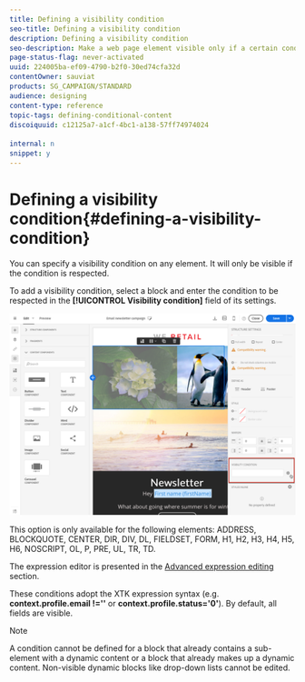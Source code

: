 ```yaml
---
title: Defining a visibility condition
seo-title: Defining a visibility condition
description: Defining a visibility condition
seo-description: Make a web page element visible only if a certain condition is respected.
page-status-flag: never-activated
uuid: 224005ba-ef09-4790-b2f0-30ed74cfa32d
contentOwner: sauviat
products: SG_CAMPAIGN/STANDARD
audience: designing
content-type: reference
topic-tags: defining-conditional-content
discoiquuid: c12125a7-a1cf-4bc1-a138-57ff74974024

internal: n
snippet: y
---
```


# Defining a visibility condition{#defining-a-visibility-condition}

You can specify a visibility condition on any element. It will only be visible if the condition is respected.

To add a visibility condition, select a block and enter the condition to be respected in the **[!UICONTROL Visibility condition]** field of its settings.

![](assets/delivery_content_5.png)

This option is only available for the following elements: ADDRESS, BLOCKQUOTE, CENTER, DIR, DIV, DL, FIELDSET, FORM, H1, H2, H3, H4, H5, H6, NOSCRIPT, OL, P, PRE, UL, TR, TD.

The expression editor is presented in the [Advanced expression editing](../../automating/using/editing-queries.md#about-query-editor) section.

These conditions adopt the XTK expression syntax (e.g. **context.profile.email !=''** or **context.profile.status='0'**). By default, all fields are visible.

>[!NOTE]
>
>A condition cannot be defined for a block that already contains a sub-element with a dynamic content or a block that already makes up a dynamic content. Non-visible dynamic blocks like drop-down lists cannot be edited.

